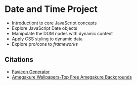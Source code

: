 # Date and Time Project

* Introductiont to core JavaScript concepts
* Explore JavaScript Date objects
* Manipulate the DOM nodes with dynamic content
* Apply CSS styling to dynamic data
* Explore pro/cons to _frameworks_

## Citations
* [Favicon Generator](https://favicon.io/)
* [Amegakure Wallpapers-Top Free Amegakure Backgrounds](https://wallpaperaccess.com/full/6160382.jpg)
